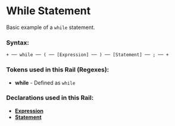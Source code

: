 
# While Statement

Basic example of a `while` statement.

### Syntax:

    + ── while ── ( ── [Expression] ── ) ── [Statement] ── ; ── +

### Tokens used in this Rail (Regexes):

- **while** - Defined as `while`

### Declarations used in this Rail:

- [**Expression**](Expression.md)
- [**Statement**](Statement.md)
